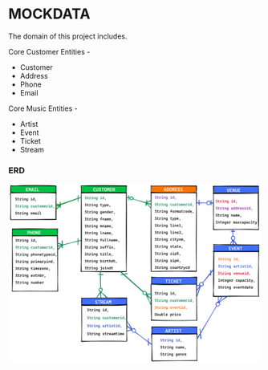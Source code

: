 # MOCKDATA

The domain of this project includes.

Core Customer Entities -

* Customer
* Address
* Phone
* Email

Core Music Entities -

* Artist
* Event
* Ticket
* Stream

### ERD

![erd](../assets/erd.png)